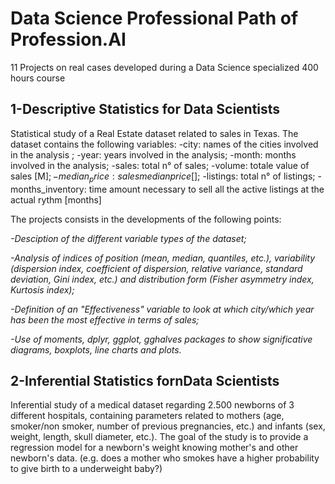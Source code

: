 # Data Science Professional Path of Profession.AI
11 Projects on real cases developed during a Data Science specialized 400 hours course


## 1-Descriptive Statistics for Data Scientists

  Statistical study of a Real Estate dataset related to sales in Texas. The dataset contains the following variables: 
    -city: names of the cities involved in the analysis ;
    -year: years involved in the analysis;
    -month: months involved in the analysis;
    -sales: total n° of sales;
    -volume: totale value of sales [M$];
    -median_price: sales median price [$];
    -listings: total n° of listings;
    -months_inventory: time amount necessary to sell all the active listings at the actual rythm [months]
    
  The projects consists in the developments of the following points:
  
  
  *-Desciption of the different variable types of the dataset;*
  
  *-Analysis of indices of position (mean, median, quantiles, etc.), variability (dispersion index, coefficient of dispersion, relative variance, standard deviation,         Gini index, etc.) and distribution form (Fisher asymmetry index, Kurtosis index);*
  
  *-Definition of an "Effectiveness" variable to look at which city/which year has been the most effective in terms of sales;*
  
  *-Use of moments, dplyr, ggplot, gghalves packages to show significative diagrams, boxplots, line charts and plots.*
  
## 2-Inferential Statistics fornData Scientists

  Inferential study of a medical dataset regarding 2.500 newborns of 3 different hospitals, containing parameters related to mothers (age, smoker/non smoker, number of     previous pregnancies, etc.) and infants (sex, weight, length, skull diameter, etc.). The goal of the study is to provide a regression model for a newborn's weight       knowing mother's and other newborn's data. (e.g. does a mother who smokes have a higher probability to give birth to a underweight baby?)
  
  
